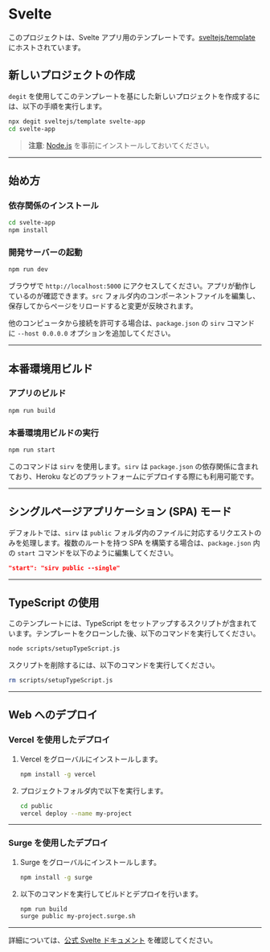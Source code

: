 # Svelte

このプロジェクトは、Svelte アプリ用のテンプレートです。[sveltejs/template](https://github.com/sveltejs/template) にホストされています。

## 新しいプロジェクトの作成

`degit` を使用してこのテンプレートを基にした新しいプロジェクトを作成するには、以下の手順を実行します。

```bash
npx degit sveltejs/template svelte-app
cd svelte-app
```

> **注意**: [Node.js](https://nodejs.org/) を事前にインストールしておいてください。

---

## 始め方

### 依存関係のインストール

```bash
cd svelte-app
npm install
```

### 開発サーバーの起動

```bash
npm run dev
```

ブラウザで `http://localhost:5000` にアクセスしてください。アプリが動作しているのが確認できます。`src` フォルダ内のコンポーネントファイルを編集し、保存してからページをリロードすると変更が反映されます。

他のコンピュータから接続を許可する場合は、`package.json` の `sirv` コマンドに `--host 0.0.0.0` オプションを追加してください。

---

## 本番環境用ビルド

### アプリのビルド

```bash
npm run build
```

### 本番環境用ビルドの実行

```bash
npm run start
```

このコマンドは `sirv` を使用します。`sirv` は `package.json` の依存関係に含まれており、Heroku などのプラットフォームにデプロイする際にも利用可能です。

---

## シングルページアプリケーション (SPA) モード

デフォルトでは、`sirv` は `public` フォルダ内のファイルに対応するリクエストのみを処理します。複数のルートを持つ SPA を構築する場合は、`package.json` 内の `start` コマンドを以下のように編集してください。

```json
"start": "sirv public --single"
```

---

## TypeScript の使用

このテンプレートには、TypeScript をセットアップするスクリプトが含まれています。テンプレートをクローンした後、以下のコマンドを実行してください。

```bash
node scripts/setupTypeScript.js
```

スクリプトを削除するには、以下のコマンドを実行してください。

```bash
rm scripts/setupTypeScript.js
```

---

## Web へのデプロイ

### Vercel を使用したデプロイ

1. Vercel をグローバルにインストールします。

   ```bash
   npm install -g vercel
   ```

2. プロジェクトフォルダ内で以下を実行します。

   ```bash
   cd public
   vercel deploy --name my-project
   ```

---

### Surge を使用したデプロイ

1. Surge をグローバルにインストールします。

   ```bash
   npm install -g surge
   ```

2. 以下のコマンドを実行してビルドとデプロイを行います。

   ```bash
   npm run build
   surge public my-project.surge.sh
   ```

---

詳細については、[公式 Svelte ドキュメント](https://svelte.dev/) を確認してください。
